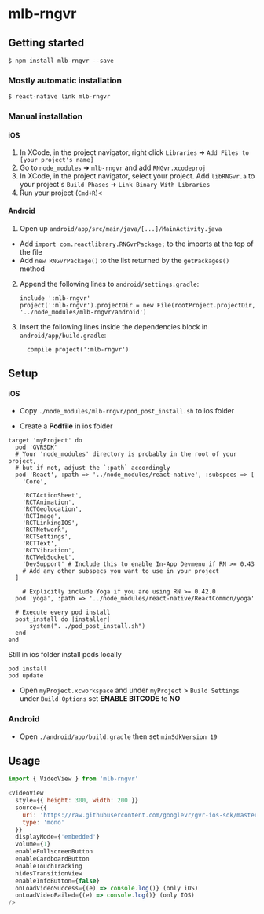 
# mlb-rngvr

## Getting started

`$ npm install mlb-rngvr --save`

### Mostly automatic installation

`$ react-native link mlb-rngvr`

### Manual installation


#### iOS

1. In XCode, in the project navigator, right click `Libraries` ➜ `Add Files to [your project's name]`
2. Go to `node_modules` ➜ `mlb-rngvr` and add `RNGvr.xcodeproj`
3. In XCode, in the project navigator, select your project. Add `libRNGvr.a` to your project's `Build Phases` ➜ `Link Binary With Libraries`
4. Run your project (`Cmd+R`)<

#### Android

1. Open up `android/app/src/main/java/[...]/MainActivity.java`
  - Add `import com.reactlibrary.RNGvrPackage;` to the imports at the top of the file
  - Add `new RNGvrPackage()` to the list returned by the `getPackages()` method
2. Append the following lines to `android/settings.gradle`:
  	```
  	include ':mlb-rngvr'
  	project(':mlb-rngvr').projectDir = new File(rootProject.projectDir, 	'../node_modules/mlb-rngvr/android')
  	```
3. Insert the following lines inside the dependencies block in `android/app/build.gradle`:
  	```
      compile project(':mlb-rngvr')
  	```
## Setup
#### iOS 

- Copy `./node_modules/mlb-rngvr/pod_post_install.sh` to ios folder

- Create a **Podfile** in ios folder

```shell
target 'myProject' do
  pod 'GVRSDK'
  # Your 'node_modules' directory is probably in the root of your project,
  # but if not, adjust the `:path` accordingly
  pod 'React', :path => '../node_modules/react-native', :subspecs => [
    'Core',

    'RCTActionSheet',
    'RCTAnimation',
    'RCTGeolocation',
    'RCTImage',
    'RCTLinkingIOS',
    'RCTNetwork',
    'RCTSettings',
    'RCTText',
    'RCTVibration',
    'RCTWebSocket',
    'DevSupport' # Include this to enable In-App Devmenu if RN >= 0.43
    # Add any other subspecs you want to use in your project
  ]
  
    # Explicitly include Yoga if you are using RN >= 0.42.0
  pod 'yoga', :path => '../node_modules/react-native/ReactCommon/yoga'

  # Execute every pod install
  post_install do |installer|
      system(". ./pod_post_install.sh")
  end
end

```

Still in ios folder install pods locally

```shell
pod install 
pod update
```

- Open `myProject.xcworkspace` and under `myProject` > `Build Settings` under `Build Options` set **ENABLE BITCODE** to **NO**

### Android
- Open `./android/app/build.gradle` then set `minSdkVersion 19`

## Usage
```javascript
import { VideoView } from 'mlb-rngvr'

<VideoView
  style={{ height: 300, width: 200 }}
  source={{
    uri: 'https://raw.githubusercontent.com/googlevr/gvr-ios-sdk/master/Samples/VideoWidgetDemo/resources/congo.mp4',
    type: 'mono'
  }}
  displayMode={'embedded'}
  volume={1}
  enableFullscreenButton
  enableCardboardButton
  enableTouchTracking
  hidesTransitionView
  enableInfoButton={false}
  onLoadVideoSuccess={(e) => console.log()} (only iOS)
  onLoadVideoFailed={(e) => console.log()} (only IOS)
/>
```
